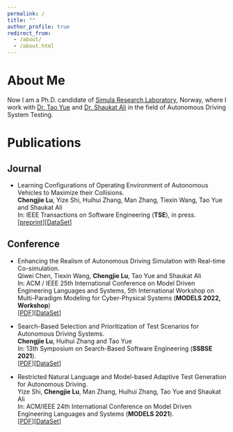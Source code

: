 ```yaml
---
permalink: /
title: ""
author_profile: true
redirect_from: 
  - /about/
  - /about.html
---
```


# About Me

Now I am a Ph.D. candidate of [Simula Research Laboratory](https://www.simula.no/people/chengjielu), Norway, where I work with [Dr. Tao Yue](https://www.simula.no/people/tao?f%5Bauthor%5D=2737) and [Dr. Shaukat Ali](https://www.simula.no/people/shaukat?f%5Bauthor%5D=2737) in the field of Autonomous Driving System Testing.

<!--  [University of Oslo](https://www.uio.no), Norway, and I work as a Research Fellow at -->

<!-- I received my B.Sc. degree in [College of Computer Science and Technology](https://cs.nuaa.edu.cn/) in June 2019 from [Nanjing University of Aeronautics and Astronautics](http://www.nuaa.edu.cn/). In the same year, I was admitted to study for a M.Sc. degree in Nanjing University of Aeronautics and Astronautics, under the supervision of Prof. Tao Yue. -->

# Publications

## Journal

- Learning Configurations of Operating Environment of Autonomous Vehicles to Maximize their Collisions.<br>
**Chengjie Lu**, Yize Shi, Huihui Zhang, Man Zhang, Tiexin Wang, Tao Yue and Shaukat Ali<br>
In: IEEE Transactions on Software Engineering (**TSE**), in press.<br>
[[preprint](http://chengjie-lu.github.io/files/TSE___DeepCollision.pdf)][[DataSet](https://github.com/simplexity-lab/DeepCollision)]

## Conference

- Enhancing the Realism of Autonomous Driving Simulation with Real-time Co-simulation.<br>
Qiwei Chen, Tiexin Wang, **Chengjie Lu**, Tao Yue and Shaukat Ali<br>
In: ACM / IEEE 25th International Conference on Model Driven Engineering Languages and Systems, 5th International Workshop on Multi-Paradigm Modeling for Cyber-Physical Systems (**MODELS 2022, Workshop**)<br>
[[PDF](http://chengjie-lu.github.io/files/Lu2021_Chapter_Search-BasedSelectionAndPriori.pdf)][[DataSet](https://github.com/simplexity-lab/SPECTRE)]

- Search-Based Selection and Prioritization of Test Scenarios for Autonomous Driving Systems.<br>
**Chengjie Lu**, Huihui Zhang and Tao Yue<br>
In: 13th Symposium on Search-Based Software Engineering (**SSBSE 2021**).<br>
[[PDF](http://chengjie-lu.github.io/files/Lu2021_Chapter_Search-BasedSelectionAndPriori.pdf)][[DataSet](https://github.com/simplexity-lab/SPECTRE)]

- Restricted Natural Language and Model-based Adaptive Test Generation for Autonomous Driving.<br>
Yize Shi, **Chengjie Lu**, Man Zhang, Huihui Zhang, Tao Yue and Shaukat Ali<br>
In: ACM/IEEE 24th International Conference on Model Driven Engineering Languages and Systems (**MODELS 2021**).<br>
[[PDF](http://chengjie-lu.github.io/files/LiveTCM_MODELS_2021.pdf)][[DataSet](https://github.com/simplexity-lab/LiveTCM)]


<!-- # Honors

- Outstanding Graduates Awards, 2022
- Merit Student Award, 2021
- The First Prize Scholarship, 2019, 2020, 2021
- Student Award for Research and Innovation, 2021 -->
